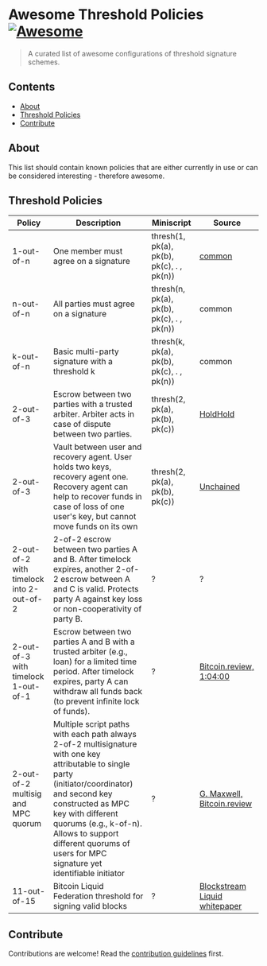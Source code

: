 # Awesome Threshold Policies [![Awesome](https://awesome.re/badge.svg)](https://awesome.re)

> A curated list of awesome configurations of threshold signature schemes.

## Contents

- [About](#about)
- [Threshold Policies](#threshold-policies)
- [Contribute](#contribute)

## About

This list should contain known policies that are either currently in use or can be considered interesting - therefore awesome.

## Threshold Policies

| Policy | Description | Miniscript | Source |
|---------------|---------------------|-------------|---------------|
| 1-out-of-n | One member must agree on a signature | thresh(1, pk(a), pk(b), pk(c), . , pk(n))| [common](http://example.com) |
| n-out-of-n | All parties must agree on a signature | thresh(n, pk(a), pk(b), pk(c), . , pk(n))| common |
| k-out-of-n | Basic multi-party signature with a threshold k | thresh(k, pk(a), pk(b), pk(c), . , pk(n))| common |
| 2-out-of-3 | Escrow between two parties with a trusted arbiter. Arbiter acts in case of dispute between two parties. | thresh(2, pk(a), pk(b), pk(c))| [HoldHold](https://hodlhodl.com/pages/help)  |
| 2-out-of-3 | Vault between user and recovery agent. User holds two keys, recovery agent one. Recovery agent can help to recover funds in case of loss of one user's key, but cannot move funds on its own | thresh(2, pk(a), pk(b), pk(c))| [Unchained](https://unchained.com/blog/why-2-of-3-multisig/)  |
| 2-out-of-2 with timelock into 2-out-of-2 | 2-of-2 escrow between two parties A and B. After timelock expires, another 2-of-2 escrow between A and C is valid. Protects party A against key loss or non-cooperativity of party B. | ? | ? |
| 2-out-of-3 with timelock 1-out-of-1 |  Escrow between two parties A and B with a trusted arbiter (e.g., loan) for a limited time period. After timelock expires, party A can withdraw all funds back (to prevent infinite lock of funds). | ? | [Bitcoin.review, 1:04:00](https://bitcoin.review/podcast/episode-65/) |
| 2-out-of-2 multisig and MPC quorum | Multiple script paths with each path always 2-of-2 multisignature with one key attributable to single party (initiator/coordinator) and second key constructed as MPC key with different quorums (e.g., k-of-n). Allows to support different quorums of users for MPC signature yet identifiable initiator | ? | [G. Maxwell, Bitcoin.review](https://bitcoin.review/podcast/episode-45/) |
| 11-out-of-15 | Bitcoin Liquid Federation threshold for signing valid blocks | ? | [Blockstream Liquid whitepaper](https://blockstream.com/assets/downloads/pdf/liquid-whitepaper.pdf) |

## Contribute

Contributions are welcome! Read the [contribution guidelines](contributing.md) first.
